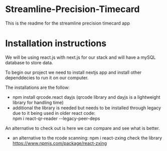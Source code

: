 # Streamline-Precision-Timecard

This is the readme for the streamline precision timecard app

# Installation instructions
We will be using react.js with next.js for our stack and will have a mySQL database to store data. 

To begin our project we need to install nextjs app and install other dependdecies to run it on our computer. 

The installations are the follow:
- npm install qrcode.react dayjs (qrcode library and dayjs is a lightweight library for handling time)
- additional the library is needed but needs to be installed through legacy due to it being used in older react code:  
npm i react-qr-reader --legacy-peer-deps

An alternative to check out is here we can compare and see what is better. 

- an alternative to the rcode scanning: npm i react-zxing check the library https://www.npmjs.com/package/react-zxing